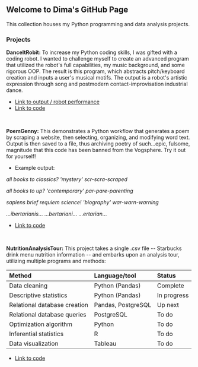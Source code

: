 ## Welcome to Dima's GitHub Page

This collection houses my Python programming and data analysis projects.

### Projects

**DanceItRobit:** To increase my Python coding skills, I was gifted with a coding robot. I wanted to challenge myself to create an advanced program that utilized the robot's full capabilities, my music background, and some rigorous OOP. The result is this program, which abstracts pitch/keyboard creation and inputs a user's musical motifs. The output is a robot's artistic expression through song and postmodern contact-improvisation industrial dance.
   - [Link to output / robot performance](https://user-images.githubusercontent.com/97997533/157977307-b7b175e4-75cd-48e1-baef-2c861e1e5930.mp4)
   - [Link to code](https://github.com/Ugi77/projects/tree/main/DanceItRobit) 
<p>&nbsp;</p>

**PoemGenny:** This demonstrates a Python workflow that generates a poem by scraping a website, then selecting, organizing, and modifying word text.  Output is then saved to a file, thus archiving poetry of such...epic, fulsome, magnitude that this code has been banned from the Vogsphere.  Try it out for yourself!

  - Example output:

*all books to classics? 'mystery' scr-scra-scraped* 

*all books to up? 'contemporary' par-pare-parenting* 

*sapiens brief requiem science! 'biography' war-warn-warning*

*...ibertarianis... ...bertariani... ...ertarian...*
   - [Link to code](https://github.com/Ugi77/projects/tree/main/PoemGenny)
<p>&nbsp;</p>

**NutritionAnalysisTour:** This project takes a single .csv file -- Starbucks drink menu nutrition information -- and embarks upon an analysis tour, utilizing multiple programs and methods:  
 
 
 | Method | Language/tool | Status |
| :----------- | :----------- | :----------- |
| Data cleaning  | Python (Pandas)     | Complete  |
| Descriptive statistics  | Python (Pandas)   | In progress |
| Relational database creation | Pandas, PostgreSQL  | Up next |
| Relational database queries | PostgreSQL  | To do |
| Optimization algorithm | Python  | To do |
| Inferential statistics | R  | To do |
| Data visualization | Tableau  | To do |

   - [Link to code](https://github.com/Ugi77/projects/tree/main/NutritionAnalysisTour)
